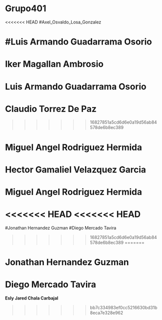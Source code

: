 # Grupo401
<<<<<<< HEAD
#Axel_Osvaldo_Losa_Gonzalez

#Luis Armando Guadarrama Osorio
=======



# Iker Magallan Ambrosio

# Luis Armando Guadarrama Osorio

# Claudio Torrez De Paz

>>>>>>> 16827851a5cd6d6e0a19d56ab84578de6b8ec389
# Miguel Angel Rodriguez Hermida

# Hector Gamaliel Velazquez Garcia

# Miguel Angel Rodriguez Hermida
<<<<<<< HEAD
<<<<<<< HEAD
=======
#Jonathan Hernandez Guzman
#Diego Mercado Tavira
>>>>>>> 16827851a5cd6d6e0a19d56ab84578de6b8ec389
=======

# Jonathan Hernandez Guzman

# Diego Mercado Tavira

**Esly Jared Chala Carbajal**
>>>>>>> bb7c334983ef0cc5216630bd31b8eca7e328e962
